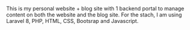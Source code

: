This is my personal website + blog site with 1 backend portal to manage content on both the website and the blog site. For the stach, I am using Laravel 8, PHP, HTML, CSS, Bootsrap and Javascript. 
